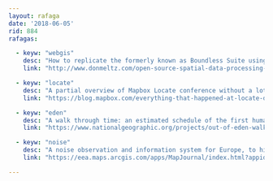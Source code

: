 ```yaml
---
layout: rafaga
date: '2018-06-05'
rid: 884
rafagas:

  - keyw: "webgis"
    desc: "How to replicate the formerly known as Boundless Suite using the Open Source components directly to set up a full-fledged web GIS environment"
    link: "http://www.donmeltz.com/open-source-spatial-data-processing-suite/"

  - keyw: "locate"
    desc: "A partial overview of Mapbox Locate conference without a lot of detail, but with links to all related projects"
    link: "https://blog.mapbox.com/everything-that-happened-at-locate-day-1-16d45fb0ac39"

  - keyw: "eden"
    desc: "A walk through time: an estimated schedule of the first human migration out of our African ancestral \"Eden\" to colonize the rest of the world"
    link: "https://www.nationalgeographic.org/projects/out-of-eden-walk/media/2013-01-a-walk-through-time/?sf178629035=1"

  - keyw: "noise"
    desc: "A noise observation and information system for Europe, to highlight this relevant environmental issue"
    link: "https://eea.maps.arcgis.com/apps/MapJournal/index.html?appid=be745f206c7b4b9fa269f225c6388aec"

---
```


